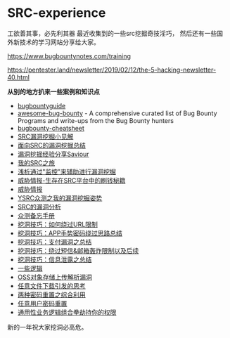 # SRC-experience
工欲善其事，必先利其器
最近收集到的一些src挖掘奇技淫巧，
然后还有一些国外新技术的学习网站分享给大家。

<https://www.bugbountynotes.com/training>

<https://pentester.land/newsletter/2019/02/12/the-5-hacking-newsletter-40.html>

**从别的地方扒来一些案例和知识点**
* [bugbountyguide](https://github.com/EdOverflow/bugbountyguide)
* [awesome-bug-bounty](https://github.com/djadmin/awesome-bug-bounty) - A comprehensive curated list of Bug Bounty Programs and write-ups from the Bug Bounty hunters
* [bugbounty-cheatsheet](https://github.com/EdOverflow/bugbounty-cheatsheet)
* [SRC漏洞挖掘小见解](http://www.mottoin.com/95043.html)
* [面向SRC的漏洞挖掘总结](http://blkstone.github.io/2017/05/28/finding-src-vuls/)
* [漏洞挖掘经验分享Saviour](https://xianzhi.aliyun.com/forum/topic/1214/)
* [我的SRC之旅](https://mp.weixin.qq.com/s/2ORHnywrxXPexviUYk7Ccg)
* [浅析通过"监控"来辅助进行漏洞挖掘](https://bbs.ichunqiu.com/thread-28591-1-1.html)
* [威胁情报-生存在SRC平台中的刷钱秘籍](https://bbs.ichunqiu.com/article-921-1.html)
* [威胁情报](https://mp.weixin.qq.com/s/v2MRx7qs70lpnW9n-mJ7_Q)
* [YSRC众测之我的漏洞挖掘姿势](https://bbs.ichunqiu.com/article-655-1.html)
* [SRC的漏洞分析](https://bbs.ichunqiu.com/thread-19745-1-1.html)
* [众测备忘手册](https://mp.weixin.qq.com/s/4XPG37_lTZDzf60o3W_onA)
* [挖洞技巧：如何绕过URL限制](https://www.secpulse.com/archives/67064.html)
* [挖洞技巧：APP手势密码绕过思路总结](https://www.secpulse.com/archives/67070.html)
* [挖洞技巧：支付漏洞之总结](https://www.secpulse.com/archives/67080.html)
* [挖洞技巧：绕过短信&邮箱轰炸限制以及后续](http://mp.weixin.qq.com/s/5OSLC2GOeYere9_lT2RwHw)
* [挖洞技巧：信息泄露之总结](https://www.secpulse.com/archives/67123.html)
* [一些逻辑](https://secvul.com/topics/924.html)
* [OSS对象存储上传解析漏洞](https://xianzhi.aliyun.com/forum/topic/2078)
* [任意文件下载引发的思考](https://www.secpulse.com/archives/68522.html)
* [两种密码重置之综合利用](http://www.freebuf.com/articles/network/166520.html)
* [任意用户密码重置](http://www.freebuf.com/articles/web/166667.html)
* [通用性业务逻辑组合拳劫持你的权限](https://www.anquanke.com/post/id/106961)

新的一年祝大家挖洞必高危。
